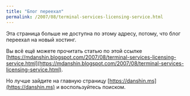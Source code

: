 ```yaml
---
title: "Блог переехал"
permalink: /2007/08/terminal-services-licensing-service.html
---
```

Эта страница больше не доступна по этому адресу, потому, что блог переехал на новый хостинг.

Вы всё ещё можете прочитать статью по этой ссылке [https://mdanshin.blogspot.com/2007/08/terminal-services-licensing-service.html](https://mdanshin.blogspot.com/2007/08/terminal-services-licensing-service.html).

Но лучше зайдите на главную страницу [https://danshin.ms](https://danshin.ms) и воспользуйтесь поиском.